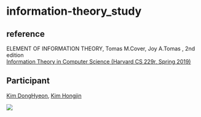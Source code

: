# information-theory_study

## reference
  ELEMENT OF INFORMATION THEORY, Tomas M.Cover, Joy A.Tomas , 2nd edition <br>
  [Information Theory in Computer Science (Harvard CS 229r, Spring 2019)](http://people.seas.harvard.edu/~madhusudan/courses/Spring2019/)

## Participant
[Kim DongHyeon](https://github.com/mathno1), [Kim Hongjin](https://github.com/Gimongjin)


<a href="https://github.com/asuan99/information-theory_study/graphs/contributors">
  <img src="https://contrib.rocks/image?repo=asuan99/information-theory_study" />
</a>

